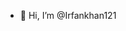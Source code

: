 - 👋 Hi, I’m @Irfankhan121

<!---
Irfankhan121/Irfankhan121 is a ✨ special ✨ repository because its `README.md` (this file) appears on your GitHub profile.
You can click the Preview link to take a look at your changes.
--->
